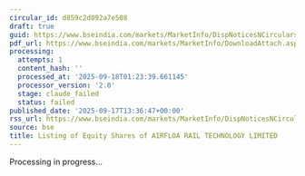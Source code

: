 ```yaml
---
circular_id: d859c2d092a7e508
draft: true
guid: https://www.bseindia.com/markets/MarketInfo/DispNoticesNCirculars.aspx?Noticeid={268A2DAC-6942-42A4-9A2E-35398B0694BF}&noticeno=20250917-52&dt=09/17/2025&icount=52&totcount=57&flag=0
pdf_url: https://www.bseindia.com/markets/MarketInfo/DownloadAttach.aspx?id=20250917-52&attachedId=e275bbf0-7a59-43f4-8493-5dbb1fb15f3e
processing:
  attempts: 1
  content_hash: ''
  processed_at: '2025-09-18T01:23:39.661145'
  processor_version: '2.0'
  stage: claude_failed
  status: failed
published_date: '2025-09-17T13:36:47+00:00'
rss_url: https://www.bseindia.com/markets/MarketInfo/DispNoticesNCirculars.aspx?Noticeid={268A2DAC-6942-42A4-9A2E-35398B0694BF}&noticeno=20250917-52&dt=09/17/2025&icount=52&totcount=57&flag=0
source: bse
title: Listing of Equity Shares of AIRFLOA RAIL TECHNOLOGY LIMITED
---
```


Processing in progress...